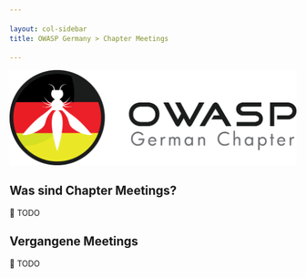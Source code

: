 ```yaml
---

layout: col-sidebar
title: OWASP Germany > Chapter Meetings

---
```


![German Chapter Logo](../assets/images/OWASP_German_Chapter_WHITE_PNG.png)

## Was sind Chapter Meetings?

🔧 TODO

## Vergangene Meetings

🔧 TODO